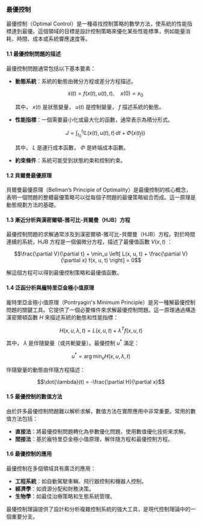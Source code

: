 ### 最優控制

最優控制（Optimal Control）是一種尋找控制策略的數學方法，使系統的性能指標達到最優。這個領域的目標是設計控制策略來優化某些性能標準，例如能量消耗、時間、成本或系統響應速度等。

#### 1.1 最優控制問題的描述

最優控制問題通常包括以下基本要素：

- **動態系統**：系統的動態由微分方程或差分方程描述。
  
  $$\dot{x}(t) = f(x(t), u(t), t), \quad x(0) = x_0$$

  其中， $`x(t)`$  是狀態變量， $`u(t)`$  是控制變量， $`f`$  描述系統的動態。

- **性能指標**：一個需要最小化或最大化的函數，通常表示為積分形式。

  $$J = \int_{t_0}^{t_f} L(x(t), u(t), t) \, dt + \Phi(x(t_f))$$

  其中， $`L`$  是運行成本函數， $`\Phi`$  是終端成本函數。

- **約束條件**：系統可能受到狀態約束和控制約束。

#### 1.2 貝爾曼最優原理

貝爾曼最優原理（Bellman’s Principle of Optimality）是最優控制的核心概念，表明一個問題的整體最優策略可以從每個子問題的最優策略組合而成。這一原理是動態規劃方法的基礎。

#### 1.3 漸近分析與漢密爾頓-雅可比-貝爾曼（HJB）方程

最優控制問題的求解通常涉及到漢密爾頓-雅可比-貝爾曼（HJB）方程。對於時間連續的系統，HJB 方程是一個偏微分方程，描述了最優值函數  $`V(x, t)`$ ：

$$\frac{\partial V}{\partial t} + \min_u \left[ L(x, u, t) + \frac{\partial V}{\partial x} f(x, u, t) \right] = 0$$

解這個方程可以得到最優控制策略和最優值函數。

#### 1.4 泛函分析與龐特里亞金極小值原理

龐特里亞金極小值原理（Pontryagin's Minimum Principle）是另一種解最優控制問題的關鍵工具。它提供了一個必要條件來求解最優控制問題。這一原理通過構造漢密爾頓函數  $`H`$  來描述系統的動態和性能指標：

$$H(x, u, \lambda, t) = L(x, u, t) + \lambda^T f(x, u, t)$$

其中， $`\lambda`$  是伴隨變量（或共軛變量）。最優控制  $`u^*`$  滿足：

$$u^* = \arg\min_u H(x, u, \lambda, t)$$

伴隨變量的動態由伴隨方程描述：

$$\dot{\lambda}(t) = -\frac{\partial H}{\partial x}$$

#### 1.5 最優控制的數值方法

由於許多最優控制問題難以解析求解，數值方法在實際應用中非常重要。常用的數值方法包括：

- **直接法**：將最優控制問題轉化為參數優化問題，使用數值優化技術來求解。
- **間接法**：基於龐特里亞金極小值原理，解伴隨方程和最優控制方程。

#### 1.6 最優控制的應用

最優控制在多個領域具有廣泛的應用：

- **工程系統**：如自動駕駛車輛、飛行器控制和機器人控制。
- **經濟學**：如資源分配和財務決策。
- **生物學**：如最佳治療策略和生態系統管理。

最優控制理論提供了設計和分析複雜控制系統的強大工具，是現代控制理論中的一個重要分支。